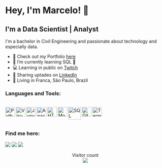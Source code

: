 # Hey, I'm Marcelo! 👋

## I'm a Data Scientist | Analyst

<p align="left">
I'm a bachelor in Civil Engineering and passionate about technology and especially data.
</p>

- 🔭 Check out my Portfolio [here](https://marcelorissids.github.io/portfolio/)
- 🌱 I’m currently learning SQL 🤣
- 💻 Learning in public on <a href="https://www.twitch.tv/ticrovis/about">Twitch</a>
- 💼 Sharing uptades on <a href="https://www.linkedin.com/in/marcelorissi/">LinkedIn</a> 
- 📌 Living in Franca, São Paulo, Brazil

### Languages and Tools:

<div style="display: inline_block"><br>
  <img align="left" alt="Python" width="30" src="https://cdn-icons-png.flaticon.com/512/5968/5968350.png"> 
  <img align="left" alt="Visual Studio Code" width="30" src="https://cdn.jsdelivr.net/gh/devicons/devicon/icons/vscode/vscode-original.svg">
  <img align="left" alt="Jupyter" width="30" src="https://upload.wikimedia.org/wikipedia/commons/thumb/3/38/Jupyter_logo.svg/1200px-Jupyter_logo.svg.png">
  <img align="left" alt="Anaconda" width="30" src="https://img.icons8.com/fluent/600/000000/anaconda--v2.png">
  <img align="left" alt="HTML5" width="30" src="https://cdn-icons-png.flaticon.com/512/1216/1216733.png">
  <img align="left" alt="MongoDB" width="30" src="https://w7.pngwing.com/pngs/956/695/png-transparent-mongodb-original-wordmark-logo-icon-thumbnail.png">
  <img align="left" alt="SQL" width="40" src="https://www.clipartmax.com/png/middle/243-2432711_azure-sql-database-icon.png">
  <img align="left" alt="Git" width="30" src="https://cdn.jsdelivr.net/gh/devicons/devicon/icons/git/git-original.svg">
  <img align="left" alt="Terminal" width="30" src="https://cdn-icons-png.flaticon.com/512/6528/6528610.png">  
</div>
<br>
</br>
<center>
<table>
  <!--<tr>
      <td><img width="495px" align="left" src="https://github-readme-stats-seven-alpha-82.vercel.app/api?username=marcelorissids&theme=dark" /></td>  
      <td><img width="400px" align="left" src="https://github-readme-stats-seven-alpha-82.vercel.app/api/top-langs/?username=marcelorissids&hide=html&layout=compact&theme=dark" /></td>
  </tr>-->   
</table>
</center>

### Find me here:

<div> 
   <a href="https://www.linkedin.com/in/marcelorissi/" target="_blank"><img src="https://img.shields.io/badge/-LinkedIn-%230077B5?style=for-the-badge&logo=linkedin&logoColor=white" target="_blank"></a>
   <a href="https://www.instagram.com/marcelorissic/" target="_blank"><img src="https://img.shields.io/badge/-Instagram-%23E4405F?style=for-the-badge&logo=instagram&logoColor=white" target="_blank"></a>
  <a href = "mailto:marcelorissi2@gmail.com"><img src="https://img.shields.io/badge/-Gmail-%23333?style=for-the-badge&logo=gmail&logoColor=white" target="_blank"></a>
   
 </div> 

<p align="center"> 
  Visitor count<br>
  <img src="https://profile-counter.glitch.me/marcelorissids/count.svg" />
</p>
